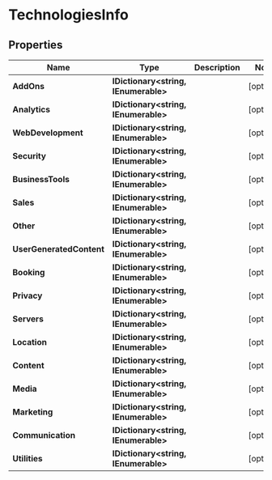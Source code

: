 # TechnologiesInfo


## Properties

| Name | Type | Description | Notes |
|------------ | ------------- | ------------- | -------------|
**AddOns** | **IDictionary<string, IEnumerable<string>>** |  |[optional]|
**Analytics** | **IDictionary<string, IEnumerable<string>>** |  |[optional]|
**WebDevelopment** | **IDictionary<string, IEnumerable<string>>** |  |[optional]|
**Security** | **IDictionary<string, IEnumerable<string>>** |  |[optional]|
**BusinessTools** | **IDictionary<string, IEnumerable<string>>** |  |[optional]|
**Sales** | **IDictionary<string, IEnumerable<string>>** |  |[optional]|
**Other** | **IDictionary<string, IEnumerable<string>>** |  |[optional]|
**UserGeneratedContent** | **IDictionary<string, IEnumerable<string>>** |  |[optional]|
**Booking** | **IDictionary<string, IEnumerable<string>>** |  |[optional]|
**Privacy** | **IDictionary<string, IEnumerable<string>>** |  |[optional]|
**Servers** | **IDictionary<string, IEnumerable<string>>** |  |[optional]|
**Location** | **IDictionary<string, IEnumerable<string>>** |  |[optional]|
**Content** | **IDictionary<string, IEnumerable<string>>** |  |[optional]|
**Media** | **IDictionary<string, IEnumerable<string>>** |  |[optional]|
**Marketing** | **IDictionary<string, IEnumerable<string>>** |  |[optional]|
**Communication** | **IDictionary<string, IEnumerable<string>>** |  |[optional]|
**Utilities** | **IDictionary<string, IEnumerable<string>>** |  |[optional]|